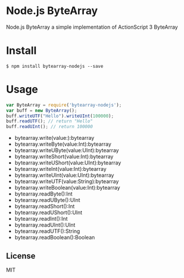 # Node.js ByteArray

Node.js ByteArray a simple implementation of ActionScript 3 ByteArray

# Install

```
$ npm install bytearray-nodejs --save
```
# Usage

```js
var ByteArray = require('bytearray-nodejs');
var buff = new ByteArray();
buff.writeUTF("Hello").writeUInt(100000);
buff.readUTF(); // return "Hello"
buff.readUInt(); // return 100000
```

* bytearray.write(value:):bytearray
* bytearray.writeByte(value:Int):bytearray
* bytearray.writeUByte(value:UInt):bytearray
* bytearray.writeShort(value:Int):bytearray
* bytearray.writeUShort(value:UInt):bytearray
* bytearray.writeInt(value:Int):bytearray
* bytearray.writeUInt(value:UInt):bytearray
* bytearray.writeUTF(value:String):bytearray
* bytearray.writeBoolean(value:Int):bytearray
* bytearray.readByte():Int
* bytearray.readUByte():UInt
* bytearray.readShort():Int
* bytearray.readUShort():UInt
* bytearray.readInt():Int
* bytearray.readUInt():UInt
* bytearray.readUTF():String
* bytearray.readBoolean():Boolean

License
----

MIT
